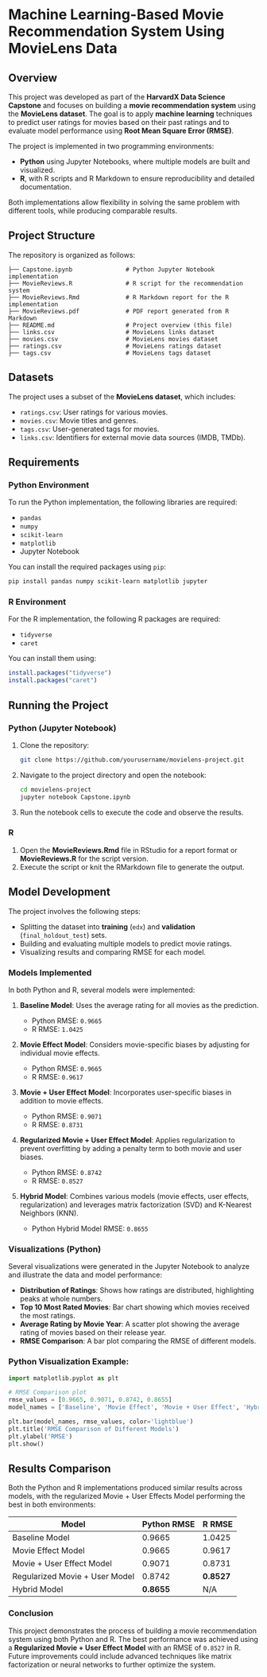 # Machine Learning-Based Movie Recommendation System Using MovieLens Data

## Overview

This project was developed as part of the **HarvardX Data Science Capstone** and focuses on building a **movie recommendation system** using the **MovieLens dataset**. The goal is to apply **machine learning** techniques to predict user ratings for movies based on their past ratings and to evaluate model performance using **Root Mean Square Error (RMSE)**.

The project is implemented in two programming environments:
- **Python** using Jupyter Notebooks, where multiple models are built and visualized.
- **R**, with R scripts and R Markdown to ensure reproducibility and detailed documentation.

Both implementations allow flexibility in solving the same problem with different tools, while producing comparable results.

## Project Structure

The repository is organized as follows:

```
├── Capstone.ipynb               # Python Jupyter Notebook implementation
├── MovieReviews.R               # R script for the recommendation system
├── MovieReviews.Rmd             # R Markdown report for the R implementation
├── MovieReviews.pdf             # PDF report generated from R Markdown
├── README.md                    # Project overview (this file)
├── links.csv                    # MovieLens links dataset
├── movies.csv                   # MovieLens movies dataset
├── ratings.csv                  # MovieLens ratings dataset
├── tags.csv                     # MovieLens tags dataset
```

## Datasets

The project uses a subset of the **MovieLens dataset**, which includes:

- `ratings.csv`: User ratings for various movies.
- `movies.csv`: Movie titles and genres.
- `tags.csv`: User-generated tags for movies.
- `links.csv`: Identifiers for external movie data sources (IMDB, TMDb).

## Requirements

### Python Environment

To run the Python implementation, the following libraries are required:

- `pandas`
- `numpy`
- `scikit-learn`
- `matplotlib`
- Jupyter Notebook

You can install the required packages using `pip`:

```bash
pip install pandas numpy scikit-learn matplotlib jupyter
```

### R Environment

For the R implementation, the following R packages are required:

- `tidyverse`
- `caret`

You can install them using:

```r
install.packages("tidyverse")
install.packages("caret")
```

## Running the Project

### Python (Jupyter Notebook)

1. Clone the repository:
   ```bash
   git clone https://github.com/yourusername/movielens-project.git
   ```

2. Navigate to the project directory and open the notebook:
   ```bash
   cd movielens-project
   jupyter notebook Capstone.ipynb
   ```

3. Run the notebook cells to execute the code and observe the results.

### R

1. Open the **MovieReviews.Rmd** file in RStudio for a report format or **MovieReviews.R** for the script version.
2. Execute the script or knit the RMarkdown file to generate the output.

## Model Development

The project involves the following steps:
- Splitting the dataset into **training** (`edx`) and **validation** (`final_holdout_test`) sets.
- Building and evaluating multiple models to predict movie ratings.
- Visualizing results and comparing RMSE for each model.

### Models Implemented

In both Python and R, several models were implemented:

1. **Baseline Model**: Uses the average rating for all movies as the prediction.
   - Python RMSE: `0.9665`
   - R RMSE: `1.0425`

2. **Movie Effect Model**: Considers movie-specific biases by adjusting for individual movie effects.
   - Python RMSE: `0.9665`
   - R RMSE: `0.9617`

3. **Movie + User Effect Model**: Incorporates user-specific biases in addition to movie effects.
   - Python RMSE: `0.9071`
   - R RMSE: `0.8731`

4. **Regularized Movie + User Effect Model**: Applies regularization to prevent overfitting by adding a penalty term to both movie and user biases.
   - Python RMSE: `0.8742`
   - R RMSE: `0.8527`

5. **Hybrid Model**: Combines various models (movie effects, user effects, regularization) and leverages matrix factorization (SVD) and K-Nearest Neighbors (KNN).
   - Python Hybrid Model RMSE: `0.8655`

### Visualizations (Python)

Several visualizations were generated in the Jupyter Notebook to analyze and illustrate the data and model performance:

- **Distribution of Ratings**: Shows how ratings are distributed, highlighting peaks at whole numbers.
- **Top 10 Most Rated Movies**: Bar chart showing which movies received the most ratings.
- **Average Rating by Movie Year**: A scatter plot showing the average rating of movies based on their release year.
- **RMSE Comparison**: A bar plot comparing the RMSE of different models.

### Python Visualization Example:
```python
import matplotlib.pyplot as plt

# RMSE Comparison plot
rmse_values = [0.9665, 0.9071, 0.8742, 0.8655]
model_names = ['Baseline', 'Movie Effect', 'Movie + User Effect', 'Hybrid']

plt.bar(model_names, rmse_values, color='lightblue')
plt.title('RMSE Comparison of Different Models')
plt.ylabel('RMSE')
plt.show()
```

## Results Comparison

Both the Python and R implementations produced similar results across models, with the regularized Movie + User Effects Model performing the best in both environments:

| Model                        | Python RMSE  | R RMSE      |
|------------------------------|--------------|-------------|
| Baseline Model                | 0.9665       | 1.0425      |
| Movie Effect Model            | 0.9665       | 0.9617      |
| Movie + User Effect Model     | 0.9071       | 0.8731      |
| Regularized Movie + User Model| 0.8742       | **0.8527**  |
| Hybrid Model                  | **0.8655**   | N/A         |

### Conclusion

This project demonstrates the process of building a movie recommendation system using both Python and R. The best performance was achieved using a **Regularized Movie + User Effect Model** with an RMSE of `0.8527` in R. Future improvements could include advanced techniques like matrix factorization or neural networks to further optimize the system.
